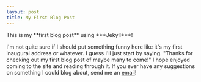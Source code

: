 ```yaml
---
layout: post
title: My First Blog Post
---
```


<p style="text-align:justify">
This is my **first blog post** using ***Jekyll***!

I'm not quite sure if I should put something funny here like it's my first inaugural address or whatever. I guess I'll just start by saying. "Thanks for checking out my first blog post of maybe many to come!" I hope enjoyed coming to the site and reading through it. If you ever have any suggestions on something I could blog about, send me an <a href="zachpalmer@protonmail.com">email</a>!
</p>